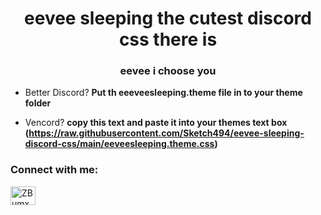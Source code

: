 <h1 align="center">eevee sleeping the cutest discord css there is</h1>
<h3 align="center">eevee i choose you</h3>

- Better Discord? **Put th eeeveesleeping.theme file in to your theme folder**

- Vencord? **copy this text and paste it into your themes text box (https://raw.githubusercontent.com/Sketch494/eevee-sleeping-discord-css/main/eeveesleeping.theme.css)**

<h3 align="left">Connect with me:</h3>
<p align="left">
<a href="https://discord.gg/ZBumxuRsgZ" target="blank"><img align="center" src="https://raw.githubusercontent.com/rahuldkjain/github-profile-readme-generator/master/src/images/icons/Social/discord.svg" alt="ZBumxuRsgZ" height="30" width="40" /></a>
</p>
